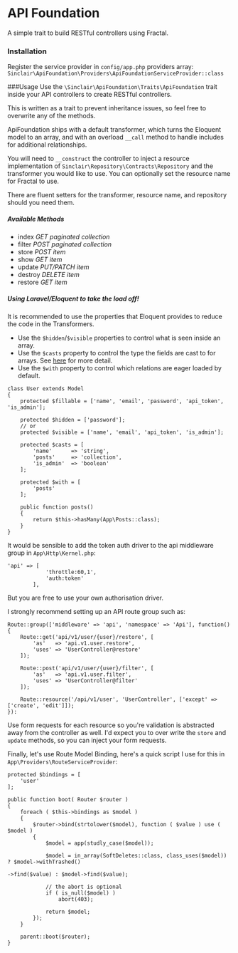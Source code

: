 # API Foundation

A simple trait to build RESTful controllers using Fractal. 

### Installation

Register the service provider in `config/app.php` providers array:
``` Sinclair\ApiFoundation\Providers\ApiFoundationServiceProvider::class```

###Usage
Use the `\Sinclair\ApiFoundation\Traits\ApiFoundation` trait inside your API controllers to create RESTful controllers.

This is written as a trait to prevent inheritance issues, so feel free to overwrite any of the methods.

ApiFoundation ships with a default transformer, which turns the Eloquent model to an array, and with an overload `__call` method to handle includes for additional relationships.

You will need to `__construct` the controller to inject a resource implementation of `Sinclair\Repository\Contracts\Repository` and the transformer you would like to use. You can optionally set the resource name for Fractal to use.

There are fluent setters for the transformer, resource name, and repository should you need them.

##### Available Methods
* index _GET_ _paginated collection_
* filter _POST_ _paginated collection_
* store _POST_ _item_
* show _GET_ _item_
* update _PUT/PATCH_ _item_
* destroy _DELETE_ _item_
* restore _GET_ _item_

##### Using Laravel/Eloquent to take the load off!
 
It is recommended to use the properties that Eloquent provides to reduce the code in the Transformers. 
* Use the `$hidden`/`$visible` properties to control what is seen inside an array.
* Use the `$casts` property to control the type the fields are cast to for arrays. See <a href="https://laravel.com/docs/5.2/eloquent-mutators#attribute-casting">here</a> for more detail. 
* Use the `$with` property to control which relations are eager loaded by default.

```
class User extends Model
{
    protected $fillable = ['name', 'email', 'password', 'api_token', 'is_admin'];
    
    protected $hidden = ['password'];
    // or
    protected $visible = ['name', 'email', 'api_token', 'is_admin'];
    
    protected $casts = [
        'name'      => 'string',
        'posts'     => 'collection',
        'is_admin'  => 'boolean'
    ];
    
    protected $with = [
        'posts'
    ];
    
    public function posts()
    {
        return $this->hasMany(App\Posts::class);
    }
}
```


It would be sensible to add the token auth driver to the api middleware group in `App\Http\Kernel.php`:
```
'api' => [
            'throttle:60,1',
            'auth:token'
        ],
```
But you are free to use your own authorisation driver.
 
I strongly recommend setting up an API route group such as:
```
Route::group(['middleware' => 'api', 'namespace' => 'Api'], function()
{
    Route::get('api/v1/user/{user}/restore', [
        'as'   => 'api.v1.user.restore',
        'uses' => 'UserController@restore'
    ]);
    
    Route::post('api/v1/user/{user}/filter', [
        'as'   => 'api.v1.user.filter',
        'uses' => 'UserController@filter'
    ]);
    
    Route::resource('/api/v1/user', 'UserController', ['except' => ['create', 'edit']]);
}):
```

Use form requests for each resource so you're validation is abstracted away from the controller as well. I'd expect you to over write the `store` and `update` methods, so you can inject your form requests.

Finally, let's use Route Model Binding, here's a quick script I use for this in `App\Providers\RouteServiceProvider`:
```
protected $bindings = [
    'user'
];

public function boot( Router $router )
{
    foreach ( $this->bindings as $model )
    {
        $router->bind(strtolower($model), function ( $value ) use ( $model )
        {
            $model = app(studly_case($model));

            $model = in_array(SoftDeletes::class, class_uses($model)) ? $model->withTrashed()
                                                                              ->find($value) : $model->find($value);

            // the abort is optional
            if ( is_null($model) )
                abort(403);

            return $model;
        });
    }

    parent::boot($router);
}
``` 
